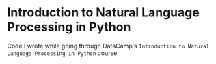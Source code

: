 # Introduction to Natural Language Processing in Python

Code I wrote while going through DataCamp's `Introduction to Natural Language Processing in Python` course.
